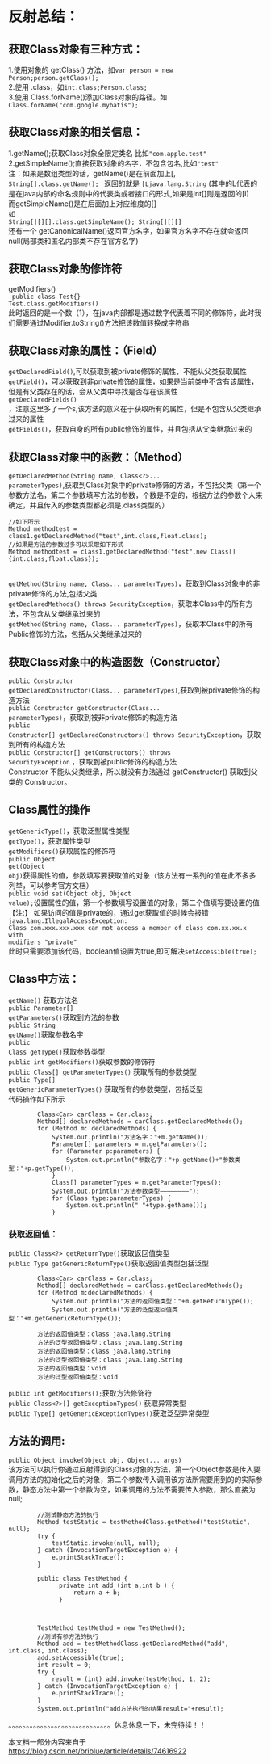 # 反射总结：</br>
## 获取Class对象有三种方式：</br>
1.使用对象的 getClass() 方法，如<code>var person = new Person;person.getClass();</code></br>
2.使用 .class，如<code>int.class;Person.class;</code></br>
3.使用 Class.forName()添加Class对象的路径。如<code>Class.forName("com.google.mybatis");</code></br>

## 获取Class对象的相关信息：</br>
1.getName();获取Class对象全限定类名 比如<code>"com.apple.test"</code></br>
2.getSimpleName();直接获取对象的名字，不包含包名,比如<code>"test"</code></br>
注：如果是数组类型的话，getName()是在前面加上[,
<code>
String[].class.getName();
</code>
返回的就是
<code>[Ljava.lang.String</code>
(其中的L代表的是在java内部的命名规则中的代表类或者接口的形式,如果是int[]则是返回的[I)</br>
而getSimpleName()是在后面加上对应维度的[]</br>
如
<code>
String[][][].class.getSimpleName();
String[][][]
</code></br>
还有一个 getCanonicalName()返回官方名字，如果官方名字不存在就会返回null(局部类和匿名内部类不存在官方名字)</br>

## 获取Class对象的修饰符
getModifiers()</br>
<code>
public class Test{}
Test.class.getModifiers()
</code></br>
此时返回的是一个数（1），在java内部都是通过数字代表着不同的修饰符，此时我们需要通过Modifier.toString()方法把该数值转换成字符串</br>


## 获取Class对象的属性：（Field）</br>
<code>getDeclaredField()</code>,可以获取到被private修饰的属性，不能从父类获取属性</br>
<code>getField()</code>，可以获取到非private修饰的属性，如果是当前类中不含有该属性，但是有父类存在的话，会从父类中寻找是否存在该属性</br>
<code>getDeclaredFields() </code>，注意这里多了一个s,该方法的意义在于获取所有的属性，但是不包含从父类继承过来的属性</br>
<code>getFields()</code>，获取自身的所有public修饰的属性，并且包括从父类继承过来的</br>



## 获取Class对象中的函数：（Method）</br>
<code>getDeclaredMethod(String name, Class<?>... parameterTypes)</code>,获取到Class对象中的private修饰的方法，不包括父类（第一个参数方法名，第二个参数填写方法的参数，个数是不定的，根据方法的参数个人来确定，并且传入的参数类型都必须是.class类型的）
```
//如下所示
Method methodtest = class1.getDeclaredMethod("test",int.class,float.class);
//如果是方法的参数过多可以采取如下形式
Method methodtest = class1.getDeclaredMethod("test",new Class[]{int.class,float.class});
```
</br>
<code>getMethod(String name, Class<?>... parameterTypes)</code>，获取到Class对象中的非private修饰的方法,包括父类</br>
<code>getDeclaredMethods() throws SecurityException</code>，获取本Class中的所有方法，不包含从父类继承过来的</br>
<code>getMethod(String name, Class<?>... parameterTypes)</code>，获取本Class中的所有Public修饰的方法，包括从父类继承过来的</br>


## 获取Class对象中的构造函数（Constructor）</br>
<code>public Constructor<T> getDeclaredConstructor(Class<?>... parameterTypes)</code>,获取到被private修饰的构造方法</br>
<code>public Constructor<T> getConstructor(Class<?>... parameterTypes)</code>，获取到被非private修饰的构造方法</br>
<code>public Constructor<?>[] getDeclaredConstructors() throws SecurityException</code>，获取到所有的构造方法</br>
<code>public Constructor<?>[] getConstructors() throws SecurityException</code> ，获取到被public修饰的构造方法</br>
Constructor 不能从父类继承，所以就没有办法通过 getConstructor() 获取到父类的 Constructor。</br>

## Class属性的操作</br>
<code>getGenericType()</code>，获取泛型属性类型</br>
<code>getType()</code>，获取属性类型</br>
<code>getModifiers()</code>获取属性的修饰符</br>
<code>public Object get(Object obj)</code>获得属性的值，参数填写要获取值的对象（该方法有一系列的值在此不多多列举，可以参考官方文档）</br>
<code>public void set(Object obj, Object value);</code>设置属性的值，第一个参数填写设置值的对象，第二个值填写要设置的值</br>
【注:】
如果访问的值是private的，通过get获取值的时候会报错<code>java.lang.IllegalAccessException: Class com.xxx.xxx.xxx can not access a member of class com.xx.xx.x with modifiers "private"</code></br>
此时只需要添加该代码，boolean值设置为true,即可解决<code>setAccessible(true);</code></br>

## Class中方法：</br>
<code>getName()</code> 获取方法名</br>
<code>public Parameter[] getParameters()</code>获取到方法的参数</br>
<code>public String getName()</code>获取参数名字</br>
<code>public Class<?> getType()</code>获取参数类型</br>
<code>public int getModifiers()</code>获取参数的修饰符</br>
<code>public Class<?>[] getParameterTypes()</code> 获取所有的参数类型</br>
<code>public Type[] getGenericParameterTypes()</code> 获取所有的参数类型，包括泛型</br>
代码操作如下所示</br>
```
        Class<Car> carClass = Car.class;
        Method[] declaredMethods = carClass.getDeclaredMethods();
        for (Method m: declaredMethods) {
            System.out.println("方法名字："+m.getName());
            Parameter[] parameters = m.getParameters();
            for (Parameter p:parameters) {
                System.out.println("参数名字："+p.getName()+"参数类型："+p.getType());
            }
            Class[] parameterTypes = m.getParameterTypes();
            System.out.println("方法参数类型————————");
            for (Class type:parameterTypes) {
                System.out.println(" "+type.getName());
            }
```
### 获取返回值：</br>
`public Class<?> getReturnType()`获取返回值类型</br>
`public Type getGenericReturnType()`获取返回值类型包括泛型</br>
```
        Class<Car> carClass = Car.class;
        Method[] declaredMethods = carClass.getDeclaredMethods();
        for (Method m:declaredMethods) {
            System.out.println("方法的返回值类型："+m.getReturnType());
            System.out.println("方法的泛型返回值类型："+m.getGenericReturnType());
```
```
        方法的返回值类型：class java.lang.String
        方法的泛型返回值类型：class java.lang.String
        方法的返回值类型：class java.lang.String
        方法的泛型返回值类型：class java.lang.String
        方法的返回值类型：void
        方法的泛型返回值类型：void
```

`public int getModifiers();`获取方法修饰符</br>
`public Class<?>[] getExceptionTypes()` 获取异常类型</br>
`public Type[] getGenericExceptionTypes()`获取泛型异常类型</br>

## 方法的调用:</br>
`public Object invoke(Object obj, Object... args) `</br>
该方法可以执行你通过反射得到的Class对象的方法，第一个Object参数是传入要调用方法的初始化之后的对象，第二个参数传入调用该方法所需要用到的的实际参数，静态方法中第一个参数为空，如果调用的方法不需要传入参数，那么直接为null;
```
        //测试静态方法的执行
        Method testStatic = testMethodClass.getMethod("testStatic", null);
        try {
            testStatic.invoke(null, null);
        } catch (InvocationTargetException e) {
            e.printStackTrace();
        }
```
```
        public class TestMethod {
              private int add (int a,int b ) {
                  return a + b;
              }
              
              

        TestMethod testMethod = new TestMethod();
        //测试有参方法的执行
        Method add = testMethodClass.getDeclaredMethod("add", int.class, int.class);
        add.setAccessible(true);
        int result = 0;
        try {
            result = (int) add.invoke(testMethod, 1, 2);
        } catch (InvocationTargetException e) {
            e.printStackTrace();
        }
        System.out.println("add方法执行的结果result="+result);
```
。。。。。。。。。。。。。。。。。。。。。。。。。。。。。休息休息一下，未完待续！！

本文档一部分内容来自于 https://blog.csdn.net/briblue/article/details/74616922    </br>


